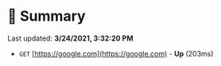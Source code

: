 # 📖 Summary
Last updated: **3/24/2021, 3:32:20 PM**

- `GET` [https://google.com](https://google.com) - **Up** (203ms)

